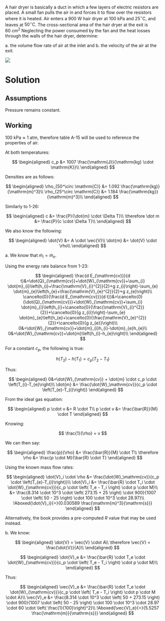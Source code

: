 A hair dryer is basically a duct in which a few layers of electric resistors are placed. A small fan pulls the air in and forces it to flow over the resistors where it is heated. Air enters a $900\mathrm{~W}$ hair dryer at $100 \mathrm{~kPa}$ and $25^{\circ} \mathrm{C}$, and leaves at $50^{\circ} \mathrm{C}$.
The cross-sectional area of the hair dryer at the exit is $60 \mathrm{~cm}^{2}$ Neglecting the power consumed by the fan and the heat losses through the walls of the hair dryer, determine:

a. the volume flow rate of air at the inlet and
b. the velocity of the air at the exit.

![](!imgdir/05c979e81d1dec1ffa122875d4fcc226294bfdf2.png)

# Solution

## Assumptions

Pressure remains constant.

## Working

$100 \mathrm{~kPa} \approx 1 \mathrm{~atm}$, therefore table A-15 will be used to reference the properties of air.

At both temperatures:

$$
\begin{aligned}
c_p &= 1007 \frac{\mathrm{J}}{\mathrm{kg} \cdot \mathrm{K}}\\
\end{aligned}
$$

Densities are as follows:

$$
\begin{aligned}
\rho_{50^\circ \mathrm{C}} &= 1.092 \frac{\mathrm{kg}}{\mathrm{m}^3}\\
\rho_{25^\circ \mathrm{C}} &= 1.184 \frac{\mathrm{kg}}{\mathrm{m}^3}\\
\end{aligned}
$$

Similarly to 1-26:

$$
\begin{aligned}
c &= \frac{P}{\dot{m} \cdot \Delta T}\\
\therefore \dot m &= \frac{P}{c \cdot \Delta T}\\
\end{aligned}
$$

We also know the following:

$$
\begin{aligned}
\dot{V} &= A \cdot \vec{V}\\
\dot{m} &= \dot{V} \cdot \rho\\
\end{aligned}
$$

a. We know that $\dot{m}_i = \dot{m}_e$.

Using the energy rate balance from 1-23:

$$
\begin{aligned}
\frac{d E_{\mathrm{cv}}}{d t}&=\dot{Q}_{\mathrm{cv}}+\dot{W}_{\mathrm{cv}}+\sum_{i} \dot{m}_{i}\left(h_{i}+\frac{\mathrm{V}_{i}^{2}}{2}+g z_{i}\right)-\sum_{e} \dot{m}_{e}\left(h_{e}+\frac{\mathrm{V}_{e}^{2}}{2}+g z_{e}\right)\\
\cancelto{0}{\frac{d E_{\mathrm{cv}}}{d t}}&=\cancelto{0}{\dot{Q}_{\mathrm{cv}}}+\dot{W}_{\mathrm{cv}}+\sum_{i} \dot{m}_{i}\left(h_{i}+\cancelto{0}{\frac{\mathrm{V}_{i}^{2}}{2}}+\cancelto{0}{g z_{i}}\right)-\sum_{e} \dot{m}_{e}\left(h_{e}+\cancelto{0}{\frac{\mathrm{V}_{e}^{2}}{2}}+\cancelto{0}{g z_{e}}\right)\\
0&=\dot{W}_{\mathrm{cv}}+\dot{m}_{i}h_{i}-\dot{m}_{e}h_{e}\\
0&=\dot{W}_{\mathrm{cv}}+\dot{m}\left(h_{i}-h_{e}\right)\\
\end{aligned}
$$

For a constant $c_p$, the following is true:

$$
h\left(T_{2}\right)-h\left(T_{1}\right)=c_{p}\left(T_{2}-T_{1}\right)
$$

Thus:

$$
\begin{aligned}
0&=\dot{W}_{\mathrm{cv}} + \dot{m} \cdot c_p \cdot \left(T_{i}-T_{e}\right)\\
\dot{m} &= \frac{\dot{W}_\mathrm{cv}}{c_p \cdot \left(T_{e}-T_{i}\right)}
\end{aligned}
$$

From the ideal gas equation:

$$
\begin{aligned}
p \cdot v &= R \cdot T\\
p \cdot v &= \frac{\bar{R}}{M} \cdot T
\end{aligned}
$$

Knowing:

$$
\frac{1}{\rho} = v
$$

We can then say:

$$
\begin{aligned}
\frac{p}{\rho} &= \frac{\bar{R}}{M} \cdot T\\
\therefore \rho &= \frac{p \cdot M}{\bar{R} \cdot T}
\end{aligned}
$$

Using the known mass flow rates:

$$
\begin{aligned}
\dot{V}_i \cdot \rho &= \frac{\dot{W}_\mathrm{cv}}{c_p \cdot \left(T_{e}-T_{i}\right)}\\
\dot{V}_i &= \frac{\bar{R} \cdot T_i \cdot \dot{W}_{\mathrm{cv}}}{c_p \cdot \left( T_e - T_i \right) \cdot p \cdot M}\\
&= \frac{8.314 \cdot 10^3 \cdot \left( 273.15 + 25 \right) \cdot 900}{1007 \cdot \left( 50 - 25 \right) \cdot 100 \cdot 10^3 \cdot 28.97}\\
!Aboxed{\dot{V}_i}{=}{0.030589 \frac{\mathrm{m}^3}{\mathrm{s}}}
\end{aligned}
$$

Alternatively, the book provides a pre-computed $R$ value that may be used instead.

b. We know:

$$
\begin{aligned}
\dot{V} = \vec{V} \cdot A\\
\therefore \vec{V} = \frac{\dot{V}}{A}\\
\end{aligned}
$$

$$
\begin{aligned}
\dot{V}_e &= \frac{\bar{R} \cdot T_e \cdot \dot{W}_{\mathrm{cv}}}{c_p \cdot \left( T_e - T_i \right) \cdot p \cdot M}\\
\end{aligned}
$$

Thus:

$$
\begin{aligned}
\vec{V}_e &= \frac{\bar{R} \cdot T_e \cdot \dot{W}_{\mathrm{cv}}}{c_p \cdot \left( T_e - T_i \right) \cdot p \cdot M \cdot A}\\
\vec{V}_e &= \frac{8.314 \cdot 10^3 \cdot \left( 50 + 273.15 \right) \cdot 900}{1007 \cdot \left( 50 - 25 \right) \cdot 100 \cdot 10^3 \cdot 28.97 \cdot 60 \cdot \left( \frac{1}{100}\right)^2}\\
!Aboxed{\vec{V}_e}{=}{5.5257 \frac{\mathrm{m}}{\mathrm{s}}}
\end{aligned}
$$